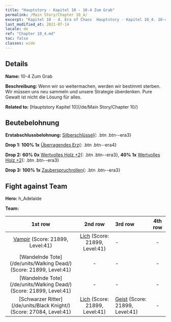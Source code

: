 ```yaml
---
title: "Hauptstory - Kapitel 10 - 10-4 Zum Grab"
permalink: /Main Story/Chapter 10_4/
excerpt: "Kapitel 10 - 4. Era of Chaos  Hauptstory - Kapitel 10_4. 10-4 Zum Grab"
last_modified_at: 2021-07-14
locale: de
ref: "Chapter 10_4.md"
toc: false
classes: wide
---
```


## Details

 **Name:** 10-4 Zum Grab

 **Beschreibung:** Wenn wir so weitermachen, werden wir bestimmt sterben. Wir müssen uns neu sammeln und unsere Strategie überdenken. Pure Gewalt ist nicht die Lösung für alles.

 **Related to:** [Hauptstory Kapitel 10](/de/Main Story/Chapter 10/)

## Beutebelohnung

 **Erstabschlussbelohnung:** [Silberschlüssel](/ItemsDE/con_693/){: .btn .btn--era3}

 **Drop 1:** **100% 1x** [Überragendes Erz](/ItemsDE/mat_33/){: .btn .btn--era4}

 **Drop 2:** **60% 0x** [Wertvolles Holz +2](/ItemsDE/mat_27/){: .btn .btn--era3}, **40% 1x** [Wertvolles Holz +2](/ItemsDE/mat_27/){: .btn .btn--era3}

 **Drop 3:** **100% 1x** [Zauberspruchrollen](/ItemsDE/con_694/){: .btn .btn--era3}


## Fight against Team
 **Hero:** h_Adelaide

 **Team:**


  | 1st row | 2nd row | 3rd row | 4th row |
  |:----:|:----:|:----|:----:|
  | [Vampir](/de/units/Vampire/) (Score: 21899, Level:41)  | [Lich](/de/units/Lich/) (Score: 21899, Level:41)  | - | - |
  | [Wandelnde Tote](/de/units/Walking Dead/) (Score: 21899, Level:41)  | - | - | - |
  | [Wandelnde Tote](/de/units/Walking Dead/) (Score: 21899, Level:41)  | - | - | - |
  | [Schwarzer Ritter](/de/units/Black Knight/) (Score: 27084, Level:41)  | [Lich](/de/units/Lich/) (Score: 21899, Level:41)  | [Geist](/de/units/Wight/) (Score: 21899, Level:41)  | - |


